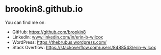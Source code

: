# brookin8.github.io

You can find me on:

- GitHub: https://github.com/brookin8
- LinkedIn: www.linkedin.com/in/erin-b-wilcox
- WordPress: https://thebrubus.wordpress.com/
- Stack Overflow: https://stackoverflow.com/users/8488543/erin-wilcox




